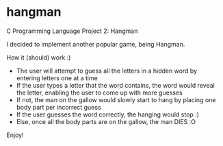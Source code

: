 # hangman

  C Programming Language Project 2: Hangman

  I decided to implement another popular game, being Hangman. 
  
  How it (should) work :) 
-   The user will attempt to guess all the letters in a hidden word by entering letters one at a time
-   If the user types a letter that the word contains, the word would reveal the letter, enabling the user to come up with more guesses
-   If not, the man on the gallow would slowly start to hang by placing one body part per incorrect guess
-   If the user guesses the word correctly, the hanging would stop :)
-   Else, once all the body parts are on the gallow, the man DIES :O


Enjoy!
